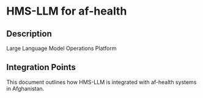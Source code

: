 # HMS-LLM for af-health

## Description

Large Language Model Operations Platform

## Integration Points

This document outlines how HMS-LLM is integrated with af-health systems in Afghanistan.
